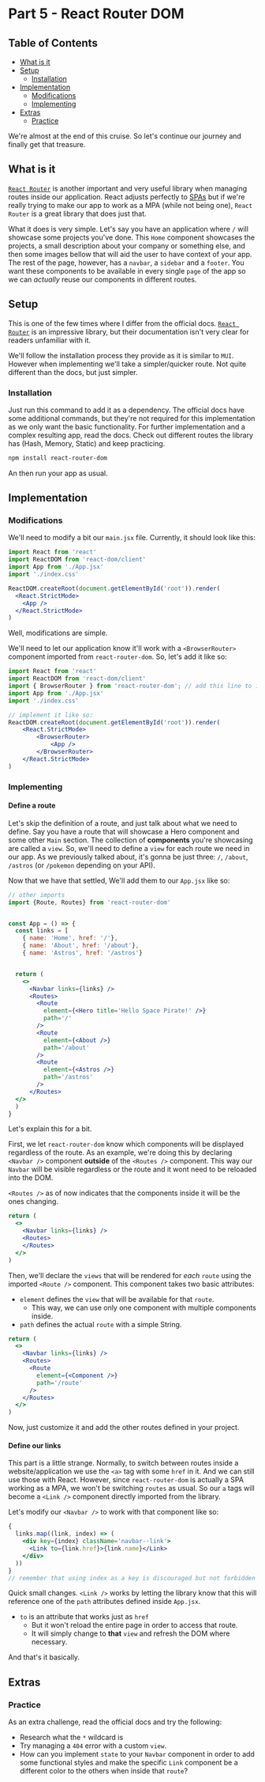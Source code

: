 # Part 5 - React Router DOM

## Table of Contents

<!-- toc -->

- [What is it](#what-is-it)
- [Setup](#setup)
  - [Installation](#installation)
- [Implementation](#implementation)
  - [Modifications](#modifications)
  - [Implementing](#implementing)
- [Extras](#extras)
  - [Practice](#practice)

<!-- tocstop -->

We're almost at the end of this cruise.
So let's continue our journey and finally get that treasure.

## What is it

[`React Router`](https://reactrouter.com/en/main)
is another important and very useful library when managing routes inside our application.
React adjusts perfectly to
[SPAs](https://medium.com/@theadkgroup/spa-vs-mpa-applications-what-are-the-differences-7dc004e62397)
but if we're really trying to make our app to work as a MPA (while not being one),
`React Router` is a great library that does just that.

What it does is very simple.
Let's say you have an application where `/` will showcase some projects you've done.
This `Home` component showcases the projects,
a small description about your company or something else,
and then some images bellow that will aid the user to have context of your app.
The rest of the page, however, has a `navbar`,
a `sidebar` and a `footer`.
You want these components to be available in every single `page`
of the app so we can *actually* reuse our components in different routes.

## Setup

This is one of the few times where I differ from the official docs.
[`React Router`](https://reactrouter.com/en/main) is an impressive library,
but their documentation isn't very clear for readers unfamiliar with it.

We'll follow the installation process they provide as it is similar to `MUI`.
However when implementing we'll take a simpler/quicker route.
Not quite different than the docs, but just simpler.

### Installation

Just run this command to add it as a dependency.
The official docs have some additional commands,
but they're not required for this implementation as we only want the basic functionality.
For further implementation and a complex resulting app, read the docs.
Check out different routes the library has (Hash, Memory, Static) and keep practicing.

```bash
npm install react-router-dom
```

An then run your app as usual.

## Implementation

### Modifications

We'll need to modify a bit our `main.jsx` file.
Currently, it should look like this:

```jsx
import React from 'react'
import ReactDOM from 'react-dom/client'
import App from './App.jsx'
import './index.css'

ReactDOM.createRoot(document.getElementById('root')).render(
  <React.StrictMode>
    <App />
  </React.StrictMode>
)
```

Well, modifications are simple.

We'll need to let our application know it'll work with a `<BrowserRouter>`
component imported from `react-router-dom`.
So, let's add it like so:

```jsx
import React from 'react'
import ReactDOM from 'react-dom/client'
import { BrowserRouter } from 'react-router-dom'; // add this line to import it
import App from './App.jsx'
import './index.css'

// implement it like so: 
ReactDOM.createRoot(document.getElementById('root')).render(
    <React.StrictMode>
        <BrowserRouter>
            <App />
        </BrowserRouter>
    </React.StrictMode>
)
```

### Implementing

#### Define a route

Let's skip the definition of a route, and just talk about what we need to define.
Say you have a route that will showcase a Hero component and some other `Main` section.
The collection of **components** you're showcasing are called a `view`.
So, we'll need to define a `view` for each route we need in our app.
As we previously talked about,
it's gonna be just three: `/`, `/about`, `/astros` (or `/pokemon` depending on your API).

Now that we have that settled, We'll add them to our `App.jsx` like so:

```jsx
// other imports
import {Route, Routes} from 'react-router-dom'


const App = () => {
  const links = [
    { name: 'Home', href: '/'},
    { name: 'About', href: '/about'},
    { name: 'Astros', href: '/astros'}


  return (
    <>
      <Navbar links={links} />
      <Routes> 
        <Route
          element={<Hero title='Hello Space Pirate!' />}
          path='/'
        />
        <Route
          element={<About />}
          path='/about'
        />
        <Route
          element={<Astros />}
          path='/astros'
        />
      </Routes>
  </>
  )
}
```

Let's explain this for a bit.

First, we let `react-router-dom` know which components will be displayed regardless of the route. As an example, we're doing this by declaring `<Navbar />` component **outside** of the `<Routes />` component. This way our `Navbar` will be visible regardless or the route and it wont need to be reloaded into the DOM.

`<Routes />` as of now indicates that the components inside it will be the ones changing.

```jsx
return (
  <>
    <Navbar links={links} />
    <Routes>
    </Routes>
  </>
)
```

Then, we'll declare the `views` that will be rendered for *each* `route`
using the imported `<Route />` component.
This component takes two basic attributes:

- `element` defines the `view` that will be available for that `route`.
  - This way, we can use only one component with multiple components inside.
- `path` defines the actual `route` with a simple String.

```jsx
return (
  <>
    <Navbar links={links} />
    <Routes>
      <Route 
        element={<Component />}
        path='/route'
      />
    </Routes>
  </>
)
```

Now, just customize it and add the other routes defined in your project.

#### Define our links

This part is a little strange.
Normally, to switch between routes inside a website/application
we use the `<a>` tag with some `href` in it.
And we can still use those with React.
However, since `react-router-dom` is actually a SPA working as a MPA,
we won't be switching `routes` as usual.
So our `a` tags will become a `<Link />` component directly imported from the library.

Let's modify our `<Navbar />` to work with that component like so:

```jsx
{
  links.map((link, index) => (
    <div key={index} className='navbar--link'>
      <Link to={link.href}>{link.name}</Link>
    </div>
  ))
}
// remember that using index as a key is discouraged but not forbidden
```

Quick small changes. `<Link />` works by letting the library know that this will reference one of the `path` attributes defined inside `App.jsx`.

- `to` is an attribute that works just as `href`
  - But it won't reload the entire page in order to access that route.
  - It will simply change to **that** `view` and refresh the DOM where necessary.

And that's it basically.

## Extras

### Practice

As an extra challenge, read the official docs and try the following:

- Research what the `*` wildcard is
- Try managing a `404` error with a custom `view`.
- How can you implement `state` to your `Navbar` component in order to add some functional styles and make the specific `Link` component be a different color to the others when inside that `route`?
